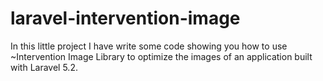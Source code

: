 # laravel-intervention-image
In this little project I have write some code showing you how to use ~Intervention Image Library to optimize the images of an application built with Laravel 5.2.
